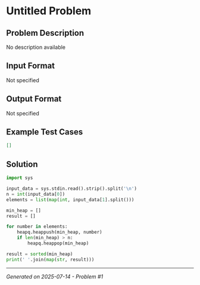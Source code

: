 # Untitled Problem

## Problem Description
No description available

## Input Format
Not specified

## Output Format
Not specified

## Example Test Cases
```json
[]
```

## Solution
```python
import sys

input_data = sys.stdin.read().strip().split('\n')
n = int(input_data[0])
elements = list(map(int, input_data[1].split()))

min_heap = []
result = []

for number in elements:
    heapq.heappush(min_heap, number)
    if len(min_heap) > n:
        heapq.heappop(min_heap)

result = sorted(min_heap)
print(' '.join(map(str, result)))
```

---
*Generated on 2025-07-14 - Problem #1*